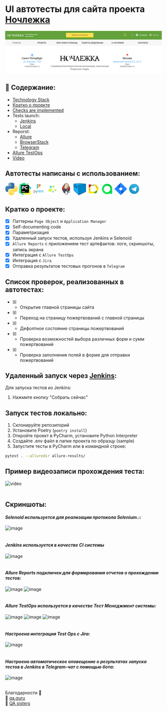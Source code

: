 # UI автотесты для сайта проекта [Ночлежка](https://homeless.ru//)
![image](homeless_test_python/resources/img/homeless_mainpage.png)

## :open_book: Содержание:
- [Technology Stack](#автотесты-написаны-с-использованием)
- [Кратко о проекте](#in-a-nutshell-about-the-project)
- [Checks are implemented](#heavy_check_mark-checks-are-implemented)
- Tests launch:
  - [Jenkins](#-remote-launch-via-jenkins])
  - [Local](#computer-local-launch )
- Reporst:
  - [Allure](#bar_chart-test-reports-available-in-allure)
  - [BrowserStack](#-browserstack)
  - [Telegram](#-telegram)
- [Allure TestOps](#briefcase-intergation-with-allure-testops)
- [Video](#movie_camera-test-run-video-example)


## Автотесты написаны с использованием:
<div>
<img src="https://github.com/slazarska/homeless_test_python/blob/main/homeless_test_python/resources/img/icons/python.png" title="Python" alt="Python" width="40" height="40"/>
<img src="https://github.com/slazarska/homeless_test_python/blob/main/homeless_test_python/resources/img/icons/pycharm.png" title="PyCharm" alt="PyCharm" width="40" height="40"/>
<img src="https://github.com/slazarska/homeless_test_python/blob/main/homeless_test_python/resources/img/icons/pytest.png" title="Pytest" alt="Pytest" width="40" height="40"/>
<img src="https://github.com/slazarska/homeless_test_python/blob/main/homeless_test_python/resources/img/icons/selene.png" title="Selene" alt="Selene" width="40" height="40"/>
<img src="https://github.com/slazarska/homeless_test_python/blob/main/homeless_test_python/resources/img/icons/Jenkins.png" title="Jenkins" alt="Jenkins"/>
<img src="https://github.com/slazarska/homeless_test_python/blob/main/homeless_test_python/resources/img/icons/selenoid.png" title="Selenoid" alt="Selenoid" width="40" height="40"/>
<img src="https://github.com/slazarska/homeless_test_python/blob/main/homeless_test_python/resources/img/icons/Allure_Report.png" title="Allure Report" alt="Allure Report"/>
<img src="https://github.com/slazarska/homeless_test_python/blob/main/homeless_test_python/resources/img/icons/AllureTestOps.png" title="AllureTestOps" alt="AllureTestOps"/>
<img src="https://github.com/slazarska/homeless_test_python/blob/main/homeless_test_python/resources/img/icons/Jira.png" title="Jira" alt="Jira" width="40" height="40"/>
<img src="https://github.com/slazarska/homeless_test_python/blob/main/homeless_test_python/resources/img/icons/Telegram.png" title="Telegram" alt="Telegram"/>
</div>

## Кратко о проекте:
- [x] Паттерны `Page Object` и `Application Manager`
- [x] Self-documenting code
- [x] Параметризация
- [x] Удаленный запуск тестов, используя Jenkins и Selenoid
- [x] `Allure Reports` с приложением тест артефактов: логи, скриншоты, запись экрана
- [x] Интеграция с `Allure TestOps`
- [x] Интеграция с `Jira`
- [x] Отправка результатов тестовых прогонов в `Telegram`

## Список проверок, реализованных в автотестах:

- [X] - Открытие главной страницы сайта
- [X] - Переход на страницу пожертвований с главной страницы
- [X] - Дефолтное состояние страницы пожертвований
- [X] - Проверка возможностей выбора различных форм и сумм пожертвований
- [X] - Проверка заполнения полей в форме для отправки пожертвований

## Удаленный запуск через [Jenkins](https://jenkins.autotests.cloud/job/slazarska-py-diplom-ui/):

Для запуска тестов из Jenkins:
1. Нажмите кнопку "Собрать сейчас"

## Запуск тестов локально:

1. Склонируйте репозиторий
2. Установите Poetry (`poetry install`)
3. Откройте проект в PyCharm, установите Python Interpreter
4. Создайте .env файл в папке проекта по образцу (sample)
5. Запустите тесты в PyCharm или в командной строке:
```bash
pytest . --alluredir allure-results/
```

## Пример видеозаписи прохождения теста:
![video]()
<br><br>
## Скриншоты:
#### *Selenoid используется для реализации протокола Selenium.::*
![image]()
<br />
<br />
#### *Jenkins используется в качестве CI системы*
![image]()
<br /> 
<br />
#### *Allure Reports подключен для формирования отчетов о прохождении тестов:*
![image]()
![image]()
<br />
<br />
#### *Allure TestOps используется в качестве Тест Менеджмент системы:*
![image]()
![image]()
![image]()
<br />
<br />
#### *Настроена интеграция Test Ops с Jira:*
![image]()
<br /> 
<br />
#### *Настроено автоматическое оповещение о результатах запуска тестов в Jenkins в Telegram-чат с помощью бота:*
![image]()
<br />
<br />

Благодарности :pray:<br/>
:green_heart: <a target="_blank" href="https://qa.guru">qa.guru</a><br/>
:purple_heart: <a target="_blank" href="https://sites.google.com/view/qasisters/">QA sisters</a><br/>